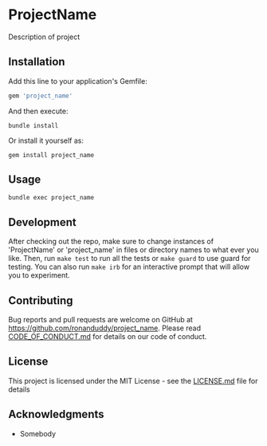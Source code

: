 # ProjectName

Description of project

## Installation

Add this line to your application's Gemfile:

```ruby
gem 'project_name'
```

And then execute:

```Shell
bundle install
```

Or install it yourself as:

```Shell
gem install project_name
```

## Usage

```Shell
bundle exec project_name
```

## Development

After checking out the repo, make sure to change instances of 'ProjectName' or 'project_name' in files or directory names to what ever you like. Then, run `make test` to run all the tests or `make guard` to use guard for testing. You can also run `make irb` for an interactive prompt that will allow you to experiment.

## Contributing

Bug reports and pull requests are welcome on GitHub at https://github.com/ronanduddy/project_name. Please read [CODE_OF_CONDUCT.md](CODE_OF_CONDUCT.md) for details on our code of conduct.

## License

This project is licensed under the MIT License - see the [LICENSE.md](LICENSE.md) file for details

## Acknowledgments

* Somebody
